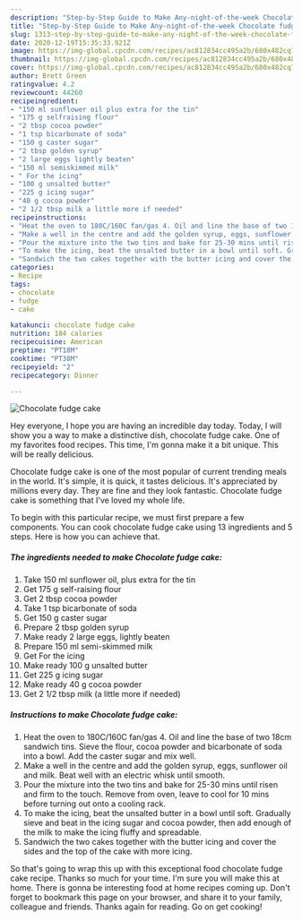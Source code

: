 ```yaml
---
description: "Step-by-Step Guide to Make Any-night-of-the-week Chocolate fudge cake"
title: "Step-by-Step Guide to Make Any-night-of-the-week Chocolate fudge cake"
slug: 1313-step-by-step-guide-to-make-any-night-of-the-week-chocolate-fudge-cake
date: 2020-12-19T15:35:33.921Z
image: https://img-global.cpcdn.com/recipes/ac812834cc495a2b/680x482cq70/chocolate-fudge-cake-recipe-main-photo.jpg
thumbnail: https://img-global.cpcdn.com/recipes/ac812834cc495a2b/680x482cq70/chocolate-fudge-cake-recipe-main-photo.jpg
cover: https://img-global.cpcdn.com/recipes/ac812834cc495a2b/680x482cq70/chocolate-fudge-cake-recipe-main-photo.jpg
author: Brett Green
ratingvalue: 4.2
reviewcount: 44260
recipeingredient:
- "150 ml sunflower oil plus extra for the tin"
- "175 g selfraising flour"
- "2 tbsp cocoa powder"
- "1 tsp bicarbonate of soda"
- "150 g caster sugar"
- "2 tbsp golden syrup"
- "2 large eggs lightly beaten"
- "150 ml semiskimmed milk"
- " For the icing"
- "100 g unsalted butter"
- "225 g icing sugar"
- "40 g cocoa powder"
- "2 1/2 tbsp milk a little more if needed"
recipeinstructions:
- "Heat the oven to 180C/160C fan/gas 4. Oil and line the base of two 18cm sandwich tins. Sieve the flour, cocoa powder and bicarbonate of soda into a bowl. Add the caster sugar and mix well."
- "Make a well in the centre and add the golden syrup, eggs, sunflower oil and milk. Beat well with an electric whisk until smooth."
- "Pour the mixture into the two tins and bake for 25-30 mins until risen and firm to the touch. Remove from oven, leave to cool for 10 mins before turning out onto a cooling rack."
- "To make the icing, beat the unsalted butter in a bowl until soft. Gradually sieve and beat in the icing sugar and cocoa powder, then add enough of the milk to make the icing fluffy and spreadable."
- "Sandwich the two cakes together with the butter icing and cover the sides and the top of the cake with more icing."
categories:
- Recipe
tags:
- chocolate
- fudge
- cake

katakunci: chocolate fudge cake 
nutrition: 184 calories
recipecuisine: American
preptime: "PT18M"
cooktime: "PT38M"
recipeyield: "2"
recipecategory: Dinner

---
```



![Chocolate fudge cake](https://img-global.cpcdn.com/recipes/ac812834cc495a2b/680x482cq70/chocolate-fudge-cake-recipe-main-photo.jpg)

Hey everyone, I hope you are having an incredible day today. Today, I will show you a way to make a distinctive dish, chocolate fudge cake. One of my favorites food recipes. This time, I'm gonna make it a bit unique. This will be really delicious.



Chocolate fudge cake is one of the most popular of current trending meals in the world. It's simple, it is quick, it tastes delicious. It's appreciated by millions every day. They are fine and they look fantastic. Chocolate fudge cake is something that I've loved my whole life.


To begin with this particular recipe, we must first prepare a few components. You can cook chocolate fudge cake using 13 ingredients and 5 steps. Here is how you can achieve that.

<!--inarticleads1-->

##### The ingredients needed to make Chocolate fudge cake:

1. Take 150 ml sunflower oil, plus extra for the tin
1. Get 175 g self-raising flour
1. Get 2 tbsp cocoa powder
1. Take 1 tsp bicarbonate of soda
1. Get 150 g caster sugar
1. Prepare 2 tbsp golden syrup
1. Make ready 2 large eggs, lightly beaten
1. Prepare 150 ml semi-skimmed milk
1. Get  For the icing
1. Make ready 100 g unsalted butter
1. Get 225 g icing sugar
1. Make ready 40 g cocoa powder
1. Get 2 1/2 tbsp milk (a little more if needed)




<!--inarticleads2-->

##### Instructions to make Chocolate fudge cake:

1. Heat the oven to 180C/160C fan/gas 4. Oil and line the base of two 18cm sandwich tins. Sieve the flour, cocoa powder and bicarbonate of soda into a bowl. Add the caster sugar and mix well.
1. Make a well in the centre and add the golden syrup, eggs, sunflower oil and milk. Beat well with an electric whisk until smooth.
1. Pour the mixture into the two tins and bake for 25-30 mins until risen and firm to the touch. Remove from oven, leave to cool for 10 mins before turning out onto a cooling rack.
1. To make the icing, beat the unsalted butter in a bowl until soft. Gradually sieve and beat in the icing sugar and cocoa powder, then add enough of the milk to make the icing fluffy and spreadable.
1. Sandwich the two cakes together with the butter icing and cover the sides and the top of the cake with more icing.




So that's going to wrap this up with this exceptional food chocolate fudge cake recipe. Thanks so much for your time. I'm sure you will make this at home. There is gonna be interesting food at home recipes coming up. Don't forget to bookmark this page on your browser, and share it to your family, colleague and friends. Thanks again for reading. Go on get cooking!
